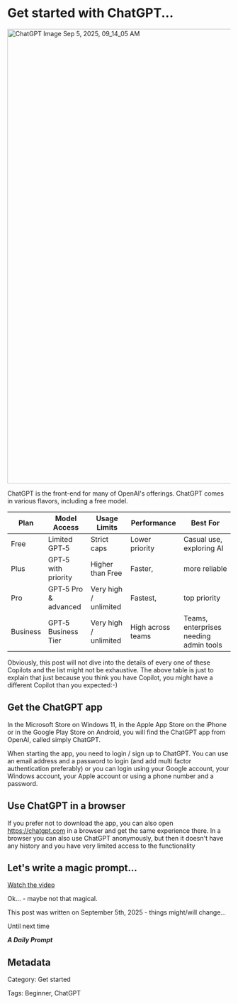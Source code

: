# Get started with ChatGPT...

<img width="1024" height="1024" alt="ChatGPT Image Sep 5, 2025, 09_14_05 AM" src="https://github.com/user-attachments/assets/8980e631-b28e-4bd7-9164-33afbf5f8915" />

ChatGPT is the front-end for many of OpenAI's offerings. ChatGPT comes in various flavors, including a free model.

| Plan | Model Access | Usage Limits | Performance | Best For |
| --- | --- | --- | --- | --- |
| Free | Limited GPT‑5 | Strict caps | Lower priority | Casual use, exploring AI |
| Plus | GPT‑5 with priority | Higher than Free | Faster, | more reliable | Regular users, creatives |
| Pro | GPT‑5 Pro & advanced | Very high / unlimited | Fastest, | top priority | Power users, developers, heavy AI tasks |
| Business | GPT‑5 Business Tier | Very high / unlimited | High across teams | Teams, enterprises needing admin tools |

Obviously, this post will not dive into the details of every one of these Copilots and the list might not be exhaustive. The above table is just to explain that just because you think you have Copilot, you might have a different Copilot than you expected:-)

## Get the ChatGPT app

In the Microsoft Store on Windows 11, in the Apple App Store on the iPhone or in the Google Play Store on Android, you will find the ChatGPT app from OpenAI, called simply ChatGPT.

When starting the app, you need to login / sign up to ChatGPT. You can use an email address and a password to login (and add multi factor authentication preferably) or you can login using your Google account, your Windows account, your Apple account or using a phone number and a password.

## Use ChatGPT in a browser

If you prefer not to download the app, you can also open https://chatgpt.com in a browser and get the same experience there. In a browser you can also use ChatGPT anonymously, but then it doesn't have any history and you have very limited access to the functionality

## Let's write a magic prompt...

[Watch the video](https://www.dropbox.com/scl/fi/2l5yv1e7d4408685ed8i2/2025-09-05-Get-started-with-ChatGPT.video.mp4?rlkey=5457i9czzj015050azn5fgbxa&st=aqr2bmzg&dl=1)

Ok... - maybe not that magical.

This post was written on September 5th, 2025 - things might/will change...

Until next time

***A Daily Prompt***

## Metadata

Category: Get started

Tags: Beginner, ChatGPT
